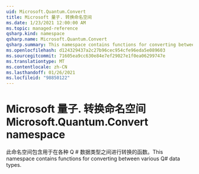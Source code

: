 ```yaml
---
uid: Microsoft.Quantum.Convert
title: Microsoft 量子. 转换命名空间
ms.date: 1/23/2021 12:00:00 AM
ms.topic: managed-reference
qsharp.kind: namespace
qsharp.name: Microsoft.Quantum.Convert
qsharp.summary: This namespace contains functions for converting between various Q# data types.
ms.openlocfilehash: d124329437a2c27b96cec954cfe96eda5e089603
ms.sourcegitcommit: 71605ea9cc630e84e7ef29027e1f0ea06299747e
ms.translationtype: MT
ms.contentlocale: zh-CN
ms.lasthandoff: 01/26/2021
ms.locfileid: "98850122"
---
```

# <a name="microsoftquantumconvert-namespace"></a><span data-ttu-id="becad-102">Microsoft 量子. 转换命名空间</span><span class="sxs-lookup"><span data-stu-id="becad-102">Microsoft.Quantum.Convert namespace</span></span>

<span data-ttu-id="becad-103">此命名空间包含用于在各种 Q # 数据类型之间进行转换的函数。</span><span class="sxs-lookup"><span data-stu-id="becad-103">This namespace contains functions for converting between various Q# data types.</span></span>

